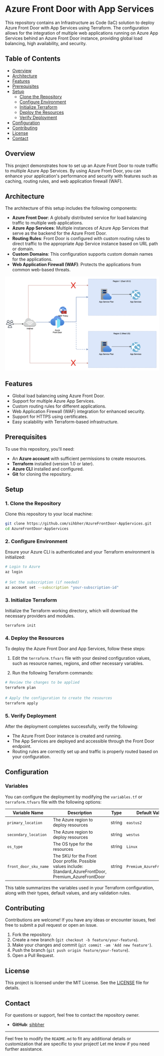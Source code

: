 # Azure Front Door with App Services

This repository contains an Infrastructure as Code (IaC) solution to deploy Azure Front Door with App Services using Terraform. The configuration allows for the integration of multiple web applications running on Azure App Services behind an Azure Front Door instance, providing global load balancing, high availability, and security.

## Table of Contents

- [Overview](#overview)
- [Architecture](#architecture)
- [Features](#features)
- [Prerequisites](#prerequisites)
- [Setup](#setup)
  - [Clone the Repository](#clone-the-repository)
  - [Configure Environment](#configure-environment)
  - [Initialize Terraform](#initialize-terraform)
  - [Deploy the Resources](#deploy-the-resources)
  - [Verify Deployment](#verify-deployment)
- [Configuration](#configuration)
- [Contributing](#contributing)
- [License](#license)
- [Contact](#contact)

## Overview

This project demonstrates how to set up an Azure Front Door to route traffic to multiple Azure App Services. By using Azure Front Door, you can enhance your application's performance and security with features such as caching, routing rules, and web application firewall (WAF).

## Architecture

The architecture of this setup includes the following components:

- **Azure Front Door**: A globally distributed service for load balancing traffic to multiple web applications.
- **Azure App Services**: Multiple instances of Azure App Services that serve as the backend for the Azure Front Door.
- **Routing Rules**: Front Door is configured with custom routing rules to direct traffic to the appropriate App Service instance based on URL path or domain.
- **Custom Domains**: This configuration supports custom domain names for the applications.
- **Web Application Firewall (WAF)**: Protects the applications from common web-based threats.

![Architecture Diagram](./resources/diagram.png)

## Features

- Global load balancing using Azure Front Door.
- Support for multiple Azure App Services.
- Custom routing rules for different applications.
- Web Application Firewall (WAF) integration for enhanced security.
- Support for HTTPS using certificates.
- Easy scalability with Terraform-based infrastructure.

## Prerequisites

To use this repository, you'll need:

- An **Azure account** with sufficient permissions to create resources.
- **Terraform** installed (version 1.0 or later).
- **Azure CLI** installed and configured.
- **Git** for cloning the repository.

## Setup

### 1. Clone the Repository

Clone this repository to your local machine:

```bash
git clone https://github.com/sihbher/AzureFrontDoor-AppServices.git
cd AzureFrontDoor-AppServices
```

### 2. Configure Environment

Ensure your Azure CLI is authenticated and your Terraform environment is initialized:

```bash
# Login to Azure
az login

# Set the subscription (if needed)
az account set --subscription "your-subscription-id"
```

### 3. Initialize Terraform

Initialize the Terraform working directory, which will download the necessary providers and modules.

```bash
terraform init
```

### 4. Deploy the Resources

To deploy the Azure Front Door and App Services, follow these steps:

1. Edit the `terraform.tfvars` file with your desired configuration values, such as resource names, regions, and other necessary variables.
   
2. Run the following Terraform commands:

```bash
# Review the changes to be applied
terraform plan

# Apply the configuration to create the resources
terraform apply
```

### 5. Verify Deployment

After the deployment completes successfully, verify the following:

- The Azure Front Door instance is created and running.
- The App Services are deployed and accessible through the Front Door endpoint.
- Routing rules are correctly set up and traffic is properly routed based on your configuration.

## Configuration

### Variables

You can configure the deployment by modifying the `variables.tf` or `terraform.tfvars` file with the following options:

| Variable Name          | Description                                                                                     | Type   | Default Value                  | Validation                                                                                   |
|------------------------|-------------------------------------------------------------------------------------------------|--------|--------------------------------|----------------------------------------------------------------------------------------------|
| `primary_location`      | The Azure region to deploy resources                                                            | string | `eastus2`                      | None                                                                                         |
| `secondary_location`    | The Azure region to deploy resources                                                            | string | `westus`                       | None                                                                                         |
| `os_type`              | The OS type for the resources                                                                    | string | `Linux`                        | None                                                                                         |
| `front_door_sku_name`   | The SKU for the Front Door profile. Possible values include: Standard_AzureFrontDoor, Premium_AzureFrontDoor | string | `Premium_AzureFrontDoor`       | Must be either `Standard_AzureFrontDoor` or `Premium_AzureFrontDoor`                          |

This table summarizes the variables used in your Terraform configuration, along with their types, default values, and any validation rules.



## Contributing

Contributions are welcome! If you have any ideas or encounter issues, feel free to submit a pull request or open an issue.

1. Fork the repository.
2. Create a new branch (`git checkout -b feature/your-feature`).
3. Make your changes and commit (`git commit -am 'Add new feature'`).
4. Push the branch (`git push origin feature/your-feature`).
5. Open a Pull Request.

## License

This project is licensed under the MIT License. See the [LICENSE](LICENSE) file for details.

## Contact

For questions or support, feel free to contact the repository owner.

- **GitHub**: [sihbher](https://github.com/sihbher)

---

Feel free to modify the `README.md` to fit any additional details or customization that are specific to your project! Let me know if you need further assistance.